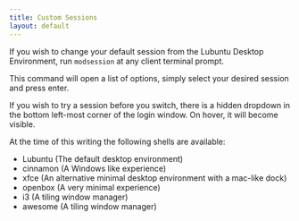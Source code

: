 ```yaml
---
title: Custom Sessions
layout: default
---
```

If you wish to change your default session from the Lubuntu Desktop Environment, run `modsession` at any client terminal prompt.

This command will open a list of options, simply select your desired session and press enter.

If you wish to try a session before you switch, there is a hidden dropdown in the bottom left-most corner of the login window.  On hover, it will become visible.

At the time of this writing the following shells are available:

* Lubuntu (The default desktop environment)
* cinnamon (A Windows like experience)
* xfce (An alternative minimal desktop environment with a mac-like dock)
* openbox (A very minimal experience)
* i3 (A tiling window manager)
* awesome (A tiling window manager)
